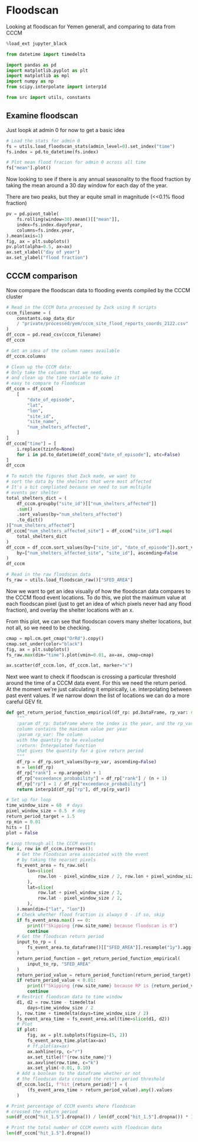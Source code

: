 # Floodscan

Looking at floodscan for Yemen generall, and
comparing to data from CCCM

```python
%load_ext jupyter_black
```

```python
from datetime import timedelta

import pandas as pd
import matplotlib.pyplot as plt
import matplotlib as mpl
import numpy as np
from scipy.interpolate import interp1d

from src import utils, constants
```

## Examine floodscan

Just loopk at admin 0 for now to get a basic idea

```python
# Load the stats for admin 0
fs = utils.load_floodscan_stats(admin_level=0).set_index("time")
fs.index = pd.to_datetime(fs.index)
```

```python
# Plot mean flood fracion for admin 0 across all time
fs["mean"].plot()
```

Now looking to see if there is any annual seasonality to the flood fraction
by taking the mean around a 30 day window for each day of the year.

There are two peaks, but they ar equite small in magnitude (<<0.1% flood fraction)

```python
pv = pd.pivot_table(
    fs.rolling(window=30).mean()[["mean"]],
    index=fs.index.dayofyear,
    columns=fs.index.year,
).mean(axis=1)
fig, ax = plt.subplots()
pv.plot(alpha=0.5, ax=ax)
ax.set_xlabel("day of year")
ax.set_ylabel("flood fraction")
```

## CCCM comparison

Now compare the floodscan data to flooding events
compiled by the CCCM cluster

```python
# Read in the CCCM Data processed by Zack using R scripts
cccm_filename = (
    constants.oap_data_dir
    / "private/processed/yem/cccm_site_flood_reports_coords_2122.csv"
)
df_cccm = pd.read_csv(cccm_filename)
df_cccm
```

```python
# Get an idea of the column names available
df_cccm.columns
```

```python
# Clean up the CCCM data:
# Only take the columns that we need,
# and clean up the time variable to make it
# easy to compare to Floodscan
df_cccm = df_cccm[
    [
        "date_of_episode",
        "lat",
        "lon",
        "site_id",
        "site_name",
        "num_shelters_affected",
    ]
]
df_cccm["time"] = [
    i.replace(tzinfo=None)
    for i in pd.to_datetime(df_cccm["date_of_episode"], utc=False)
]
df_cccm
```

```python
# To match the figures that Zack made, we want to
# sort the data by the shelters that were most affected
# It's a bit compliated because we need to sum multiple
# events per shelter
total_shelters_dict = (
    df_cccm.groupby("site_id")[["num_shelters_affected"]]
    .sum()
    .sort_values(by="num_shelters_affected")
    .to_dict()
)["num_shelters_affected"]
df_cccm["num_shelters_affected_site"] = df_cccm["site_id"].map(
    total_shelters_dict
)
df_cccm = df_cccm.sort_values(by=["site_id", "date_of_episode"]).sort_values(
    by=["num_shelters_affected_site", "site_id"], ascending=False
)
df_cccm
```

```python
# Read in the raw floodscan data
fs_raw = utils.load_floodscan_raw()["SFED_AREA"]
```

Now we want to get an idea visually of how the floodscan data
compares to the CCCM flood event locations. To do this, we
plot the maximum value at each floodscan pixel (just to get an idea
of which pixels never had any flood fraction), and overlay the
shelter locations with an x.

From this plot, we can see that floodscan covers many shelter
locations, but not all, so we need to be checking.

```python
cmap = mpl.cm.get_cmap("OrRd").copy()
cmap.set_under(color="black")
fig, ax = plt.subplots()
fs_raw.max(dim="time").plot(vmin=0.01, ax=ax, cmap=cmap)

ax.scatter(df_cccm.lon, df_cccm.lat, marker="x")
```

Next wee want to check if floodscan is crossing a particular threshold
around the time of a CCCM data event. For this we need the return period.
At the moment we're just calculating it empirically, i.e. interpolating
between past event values. If we narrow down the list of locations we can
do a more careful GEV fit.

```python
def get_return_period_function_empirical(df_rp: pd.DataFrame, rp_var: str):
    """
    :param df_rp: DataFrame where the index is the year, and the rp_var
    column contains the maximum value per year
    :param rp_var: The column
    with the quantity to be evaluated
    :return: Interpolated function
    that gives the quantity for a give return period
    """
    df_rp = df_rp.sort_values(by=rp_var, ascending=False)
    n = len(df_rp)
    df_rp["rank"] = np.arange(n) + 1
    df_rp["exceedance_probability"] = df_rp["rank"] / (n + 1)
    df_rp["rp"] = 1 / df_rp["exceedance_probability"]
    return interp1d(df_rp["rp"], df_rp[rp_var])
```

```python
# Set up for loop
time_window_size = 60  # days
pixel_window_size = 0.5  # deg
return_period_target = 1.5
rp_min = 0.01
hits = []
plot = False
```

```python
# Loop through all the CCCM events
for i, row in df_cccm.iterrows():
    # Get the floodscan area associated with the event
    # by taking the nearset pixels
    fs_event_area = fs_raw.sel(
        lon=slice(
            row.lon - pixel_window_size / 2, row.lon + pixel_window_size / 2
        ),
        lat=slice(
            row.lat + pixel_window_size / 2,
            row.lat - pixel_window_size / 2,
        ),
    ).mean(dim=["lat", "lon"])
    # Check whether flood fraction is always 0 - if so, skip
    if fs_event_area.max() == 0:
        print(f"Skipping {row.site_name} because floodscan is 0")
        continue
    # Get the floodscan return period
    input_to_rp = (
        fs_event_area.to_dataframe()[["SFED_AREA"]].resample("1y").agg("max")
    )
    return_period_function = get_return_period_function_empirical(
        input_to_rp, "SFED_AREA"
    )
    return_period_value = return_period_function(return_period_target)
    if return_period_value < 0.01:
        print(f"Skipping {row.site_name} because RP is {return_period_value}")
        continue
    # Restrict floodscan data to time window
    d1, d2 = row.time - timedelta(
        days=time_window_size / 2
    ), row.time + timedelta(days=time_window_size / 2)
    fs_event_area_time = fs_event_area.sel(time=slice(d1, d2))
    # Plot
    if plot:
        fig, ax = plt.subplots(figsize=(5, 2))
        fs_event_area_time.plot(ax=ax)
        # ff.plot(ax=ax)
        ax.axhline(rp, c="r")
        ax.set_title(f"{row.site_name}")
        ax.axvline(row.time, c="k")
        ax.set_ylim(-0.01, 0.10)
    # Add a boolean to the dataframe whether or not
    # the floodscan data crossed the return period threshold
    df_cccm.loc[i, f"hit_{return_period}"] = (
        (fs_event_area_time > return_period_value).any().values
    )
```

```python
# Print percentage of CCCM events where floodscan
# crossed the return period
sum(df_cccm["hit_1.5"].dropna()) / len(df_cccm["hit_1.5"].dropna()) * 100
```

```python
# Print the total number of CCCM events with floodscan data
len(df_cccm["hit_1.5"].dropna())
```
